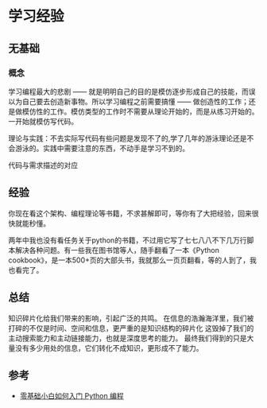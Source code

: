 # 学习经验

## 无基础

### 概念

学习编程最大的悲剧 —— 就是明明自己的目的是模仿逐步形成自己的技能，而误以为自己要去创造新事物。所以学习编程之前需要搞懂 —— 做创造性的工作；还是做模仿性的工作。模仿类型的工作时不需要从理论开始的，而是从练习开始的。  一开始就模仿写代码。

理论与实践：不去实际写代码有些问题是发现不了的,学了几年的游泳理论还是不会游泳的。实践中需要注意的东西，不动手是学习不到的。

代码与需求描述的对应

## 经验

你现在看这个架构、编程理论等书籍，不求甚解即可，等你有了大把经验，回来很快就能秒懂。

两年中我也没有看任务关于python的书籍，不过用它写了七七八八不下几万行脚本解决各种问题。有一些我在图书馆等人，随手翻看了一本《Python cookbook》，是一本500+页的大部头书，我就那么一页页翻看，等的人到了，我也看完了。

## 总结

知识碎片化给我们带来的影响，引起广泛的共鸣。
在信息的浩瀚海洋里，我们被打碎的不仅是时间、空间和信息，更严重的是知识结构的碎片化
这毁掉了我们的主动搜索能力和主动链接能力，也就是深度思考的能力。
最终我们得到的只是大量没有多少用处的信息，它们转化不成知识，更形成不了能力。

## 参考

- [零基础小白如何入门 Python 编程](http://blog.csdn.net/gitchat/article/details/77506814)